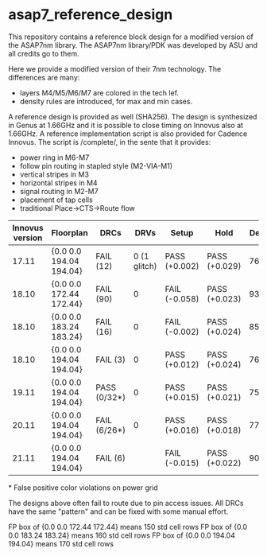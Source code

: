 # asap7_reference_design
This repository contains a reference block design for a modified version of the ASAP7nm library. The ASAP7nm library/PDK was developed by ASU and all credits go to them. 

Here we provide a modified version of their 7nm technology. The differences are many:
* layers M4/M5/M6/M7 are colored in the tech lef.
* density rules are introduced, for max and min cases.


A reference design is provided as well (SHA256). The design is synthesized in Genus at 1.66GHz and it is possible to close timing on Innovus also at 1.66GHz.
A reference implementation script is also provided for Cadence Innovus. The script is /complete/, in the sente that it provides:
* power ring in M6-M7
* follow pin routing in stapled style (M2-VIA-M1)
* vertical stripes in M3
* horizontal stripes in M4
* signal routing in M2-M7
* placement of tap cells
* traditional Place->CTS->Route flow


| Innovus version | Floorplan     | DRCs       | DRVs | Setup | Hold | Density |
|-----------------|---------------|------------|------|-------|------|---------|
| 17.11 | {0.0 0.0 194.04 194.04} | FAIL (12)     | 0 (1 glitch) | PASS (+0.002) | PASS (+0.029) | 76.46% |
| 18.10 | {0.0 0.0 172.44 172.44} | FAIL (90)     | 0            | FAIL (-0.058) | PASS (+0.023) | 93.60% |
| 18.10 | {0.0 0.0 183.24 183.24} | FAIL (16)     | 0            | FAIL (-0.002) | PASS (+0.024) | 85.72% |
| 18.10 | {0.0 0.0 194.04 194.04} | FAIL (3)      | 0            | PASS (+0.012) | PASS (+0.024) | 76.46% |
| 19.11 | {0.0 0.0 194.04 194.04} | PASS (0/32\*) | 0            | PASS (+0.015) | PASS (+0.021) | 75.86% | 
| 20.11 | {0.0 0.0 194.04 194.04} | FAIL (6/26\*) | 0            | PASS (+0.016) | PASS (+0.018) | 77.01% | 
| 21.11 | {0.0 0.0 194.04 194.04} | FAIL (6)   |              |FAIL (-0.015) | PASS (+0.022) | 90.10% | 

\* False positive color violations on power grid

The designs above often fail to route due to pin access issues. All DRCs have the same "pattern" and can be fixed with some manual effort.


FP box of {0.0 0.0 172.44 172.44} means 150 std cell rows
FP box of {0.0 0.0 183.24 183.24} means 160 std cell rows
FP box of {0.0 0.0 194.04 194.04} means 170 std cell rows
